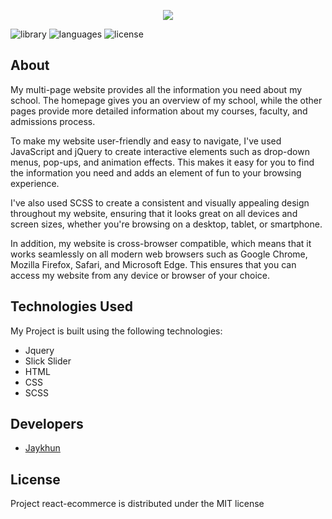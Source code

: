 <p align="center">
      <img src="https://i.imgur.com/JrkfuHR.png">
</p>

<p>
   <img src="https://img.shields.io/badge/library-jquery%20v3.3.1-%230865A7" alt="library">
   <img src="https://img.shields.io/badge/languages-javascript-%23E9D44D" alt="languages">
   <img src="https://img.shields.io/badge/license-MIT-%23A10000" alt="license">
</p>

## About

My multi-page website provides all the information you need about my school. The homepage gives you an overview of my school, while the other pages provide more detailed information about my courses, faculty, and admissions process.

To make my website user-friendly and easy to navigate, I've used JavaScript and jQuery to create interactive elements such as drop-down menus, pop-ups, and animation effects. This makes it easy for you to find the information you need and adds an element of fun to your browsing experience.

I've also used SCSS to create a consistent and visually appealing design throughout my website, ensuring that it looks great on all devices and screen sizes, whether you're browsing on a desktop, tablet, or smartphone.

In addition, my website is cross-browser compatible, which means that it works seamlessly on all modern web browsers such as Google Chrome, Mozilla Firefox, Safari, and Microsoft Edge. This ensures that you can access my website from any device or browser of your choice.

## Technologies Used
My Project is built using the following technologies:

- Jquery
- Slick Slider
- HTML
- CSS
- SCSS

## Developers

- [Jaykhun](https://github.com/Jaykhun)

## License

Project react-ecommerce is distributed under the MIT license
